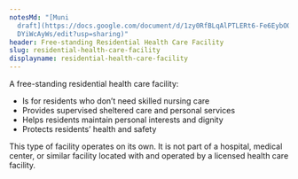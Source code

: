 ```yaml
---
notesMd: "[Muni
  draft](https://docs.google.com/document/d/1zy0RfBLqAlPTLERt6-Fe6EybOQcOjedf04\
  DYiWcAyWs/edit?usp=sharing)"
header: Free-standing Residential Health Care Facility
slug: residential-health-care-facility
displayname: residential-health-care-facility
---
```

A free-standing residential health care facility:
* Is for residents who don’t need skilled nursing care
* Provides supervised sheltered care and personal services
* Helps residents maintain personal interests and dignity
* Protects residents’ health and safety 

This type of facility operates on its own. It is not part of a hospital, medical center, or similar facility located with and operated by a licensed health care facility.
